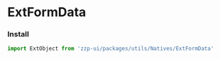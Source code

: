 # ExtFormData

### Install
```javascript
import ExtObject from 'zzp-ui/packages/utils/Natives/ExtFormData'
```
